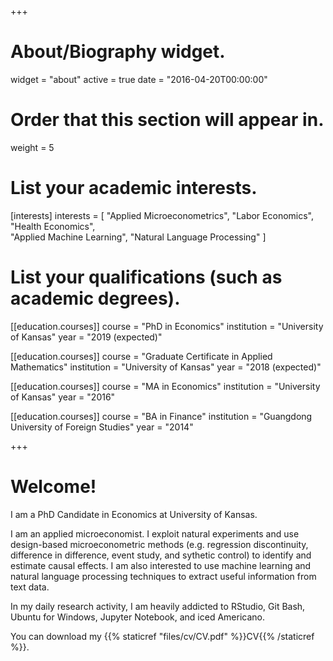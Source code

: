 +++
# About/Biography widget.
widget = "about"
active = true
date = "2016-04-20T00:00:00"

# Order that this section will appear in.
weight = 5

# List your academic interests.
[interests]
  interests = [
  	"Applied Microeconometrics",
    "Labor Economics",
    "Health Economics",   
    "Applied Machine Learning", 
    "Natural Language Processing"
  ]

# List your qualifications (such as academic degrees).
[[education.courses]]
  course = "PhD in Economics"
  institution = "University of Kansas"
  year = "2019 (expected)"

[[education.courses]]
  course = "Graduate Certificate in Applied Mathematics"
  institution = "University of Kansas"
  year = "2018 (expected)"

[[education.courses]]
  course = "MA in Economics"
  institution = "University of Kansas"
  year = "2016"

[[education.courses]]
  course = "BA in Finance"
  institution = "Guangdong University of Foreign Studies"
  year = "2014"
 
+++

# Welcome!

I am a PhD Candidate in Economics at University of Kansas. 

I am an applied microeconomist. I exploit natural experiments and use design-based microeconometric methods (e.g. regression discontinuity, difference in difference, event study, and sythetic control) to identify and estimate causal effects. I am also interested to use machine learning and natural language processing techniques to extract useful information from text data.

In my daily research activity, I am heavily addicted to RStudio, Git Bash, Ubuntu for Windows, Jupyter Notebook, and iced Americano.

You can download my {{% staticref "files/cv/CV.pdf" %}}CV{{% /staticref %}}.
